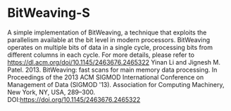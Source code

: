 # BitWeaving-S
A simple implementation of BitWeaving, a technique that exploits the parallelism available at the bit level in modern processors. BitWeaving operates on multiple bits of data in a single cycle, processing bits from different columns in each cycle. For more details, please refer to https://dl.acm.org/doi/10.1145/2463676.2465322 
Yinan Li and Jignesh M. Patel. 2013. BitWeaving: fast scans for main memory data processing. In Proceedings of the 2013 ACM SIGMOD International Conference on Management of Data (SIGMOD '13). Association for Computing Machinery, New York, NY, USA, 289–300. DOI:https://doi.org/10.1145/2463676.2465322
